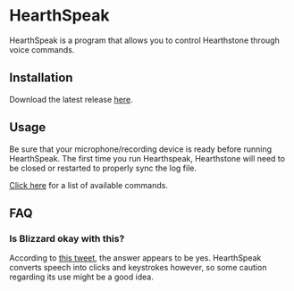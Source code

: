 # HearthSpeak

HearthSpeak is a program that allows you to control Hearthstone through voice commands.

## Installation

Download the latest release [here](https://github.com/evfredericksen/hearthspeak/releases/latest).

## Usage

Be sure that your microphone/recording device is ready before running HearthSpeak. The first time you run Hearthspeak, Hearthstone will need to be closed or restarted to properly sync the log file.

[Click here](https://github.com/evfredericksen/HearthSpeak/wiki/Commands) for a list of available commands.

## FAQ

### Is Blizzard okay with this?

According to [this tweet](https://twitter.com/ywoo_dev/status/629687548361601024), the answer appears to be yes. HearthSpeak converts speech into clicks and keystrokes however, so some caution regarding its use might be a good idea.
